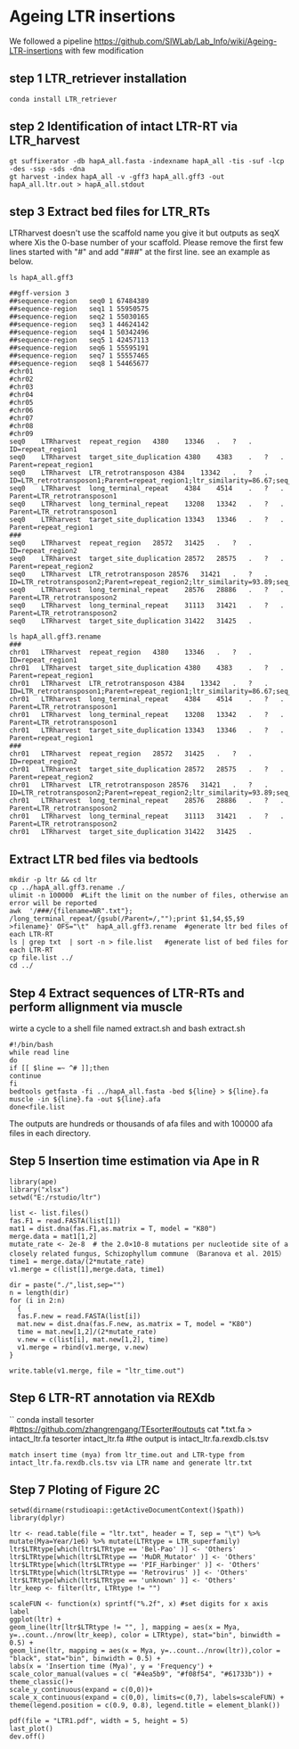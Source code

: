 # Ageing LTR insertions
We followed a pipeline https://github.com/SIWLab/Lab_Info/wiki/Ageing-LTR-insertions with few modification

## step 1 LTR_retriever installation
```
conda install LTR_retriever
```

## step 2 Identification of intact LTR-RT via LTR_harvest
```
gt suffixerator -db hapA_all.fasta -indexname hapA_all -tis -suf -lcp -des -ssp -sds -dna
gt harvest -index hapA_all -v -gff3 hapA_all.gff3 -out hapA_all.ltr.out > hapA_all.stdout
```

## step 3 Extract bed files for LTR_RTs
LTRharvest doesn't use the scaffold name you give it but outputs as seqX where Xis the 0-base number of your scaffold. 
Please remove the first few lines started with "#" and add "###" at the first line. see an example as below.

```
ls hapA_all.gff3

##gff-version 3
##sequence-region   seq0 1 67484389
##sequence-region   seq1 1 55950575
##sequence-region   seq2 1 55030165
##sequence-region   seq3 1 44624142
##sequence-region   seq4 1 50342496
##sequence-region   seq5 1 42457113
##sequence-region   seq6 1 55595191
##sequence-region   seq7 1 55557465
##sequence-region   seq8 1 54465677
#chr01
#chr02
#chr03
#chr04
#chr05
#chr06
#chr07
#chr08
#chr09
seq0	LTRharvest	repeat_region	4380	13346	.	?	.	ID=repeat_region1
seq0	LTRharvest	target_site_duplication	4380	4383	.	?	.	Parent=repeat_region1
seq0	LTRharvest	LTR_retrotransposon	4384	13342	.	?	.	ID=LTR_retrotransposon1;Parent=repeat_region1;ltr_similarity=86.67;seq_number=0
seq0	LTRharvest	long_terminal_repeat	4384	4514	.	?	.	Parent=LTR_retrotransposon1
seq0	LTRharvest	long_terminal_repeat	13208	13342	.	?	.	Parent=LTR_retrotransposon1
seq0	LTRharvest	target_site_duplication	13343	13346	.	?	.	Parent=repeat_region1
###
seq0	LTRharvest	repeat_region	28572	31425	.	?	.	ID=repeat_region2
seq0	LTRharvest	target_site_duplication	28572	28575	.	?	.	Parent=repeat_region2
seq0	LTRharvest	LTR_retrotransposon	28576	31421	.	?	.	ID=LTR_retrotransposon2;Parent=repeat_region2;ltr_similarity=93.89;seq_number=0
seq0	LTRharvest	long_terminal_repeat	28576	28886	.	?	.	Parent=LTR_retrotransposon2
seq0	LTRharvest	long_terminal_repeat	31113	31421	.	?	.	Parent=LTR_retrotransposon2
seq0	LTRharvest	target_site_duplication	31422	31425	.

ls hapA_all.gff3.rename
###
chr01	LTRharvest	repeat_region	4380	13346	.	?	.	ID=repeat_region1
chr01	LTRharvest	target_site_duplication	4380	4383	.	?	.	Parent=repeat_region1
chr01	LTRharvest	LTR_retrotransposon	4384	13342	.	?	.	ID=LTR_retrotransposon1;Parent=repeat_region1;ltr_similarity=86.67;seq_number=0
chr01	LTRharvest	long_terminal_repeat	4384	4514	.	?	.	Parent=LTR_retrotransposon1
chr01	LTRharvest	long_terminal_repeat	13208	13342	.	?	.	Parent=LTR_retrotransposon1
chr01	LTRharvest	target_site_duplication	13343	13346	.	?	.	Parent=repeat_region1
###
chr01	LTRharvest	repeat_region	28572	31425	.	?	.	ID=repeat_region2
chr01	LTRharvest	target_site_duplication	28572	28575	.	?	.	Parent=repeat_region2
chr01	LTRharvest	LTR_retrotransposon	28576	31421	.	?	.	ID=LTR_retrotransposon2;Parent=repeat_region2;ltr_similarity=93.89;seq_number=0
chr01	LTRharvest	long_terminal_repeat	28576	28886	.	?	.	Parent=LTR_retrotransposon2
chr01	LTRharvest	long_terminal_repeat	31113	31421	.	?	.	Parent=LTR_retrotransposon2
chr01	LTRharvest	target_site_duplication	31422	31425	.
```
## Extract LTR bed files via bedtools
```
mkdir -p ltr && cd ltr
cp ../hapA_all.gff3.rename ./
ulimit -n 100000  #Lift the limit on the number of files, otherwise an error will be reported
awk  '/###/{filename=NR".txt"}; /long_terminal_repeat/{gsub(/Parent=/,"");print $1,$4,$5,$9  >filename}' OFS="\t"  hapA_all.gff3.rename  #generate ltr bed files of each LTR-RT 
ls | grep txt  | sort -n > file.list   #generate list of bed files for each LTR-RT
cp file.list ../
cd ../
```

## Step 4 Extract sequences of LTR-RTs and perform allignment via muscle
wirte a cycle to a shell file named extract.sh and bash extract.sh
```
#!/bin/bash
while read line
do
if [[ $line =~ ^# ]];then
continue
fi
bedtools getfasta -fi ../hapA_all.fasta -bed ${line} > ${line}.fa
muscle -in ${line}.fa -out ${line}.afa
done<file.list
```
The outputs are hundreds or thousands of afa files and with 100000 afa files in each directory.

## Step 5 Insertion time estimation via Ape in R
```
library(ape)
library("xlsx")
setwd("E:/rstudio/ltr")

list <- list.files()
fas.F1 = read.FASTA(list[1])
mat1 = dist.dna(fas.F1,as.matrix = T, model = "K80")
merge.data = mat1[1,2]
mutate_rate <- 2e-8  # the 2.0×10-8 mutations per nucleotide site of a closely related fungus, Schizophyllum commune （Baranova et al. 2015）
time1 = merge.data/(2*mutate_rate)
v1.merge = c(list[1],merge.data, time1)

dir = paste("./",list,sep="")
n = length(dir)
for (i in 2:n)
  {
  fas.F.new = read.FASTA(list[i])
  mat.new = dist.dna(fas.F.new, as.matrix = T, model = "K80")
  time = mat.new[1,2]/(2*mutate_rate)
  v.new = c(list[i], mat.new[1,2], time)
  v1.merge = rbind(v1.merge, v.new)
}

write.table(v1.merge, file = "ltr_time.out")
```
## Step 6 LTR-RT annotation via REXdb
``
conda install tesorter  #https://github.com/zhangrengang/TEsorter#outputs
cat *.txt.fa > intact_ltr.fa
tesorter intact_ltr.fa  #the output is intact_ltr.fa.rexdb.cls.tsv
```
match insert time (mya) from ltr_time.out and LTR-type from intact_ltr.fa.rexdb.cls.tsv via LTR name and generate ltr.txt
```

## Step 7 Ploting of Figure 2C

```
setwd(dirname(rstudioapi::getActiveDocumentContext()$path))
library(dplyr)

ltr <- read.table(file = "ltr.txt", header = T, sep = "\t") %>% mutate(Mya=Year/1e6) %>% mutate(LTRtype = LTR_superfamily)
ltr$LTRtype[which(ltr$LTRtype == 'Bel-Pao' )] <- 'Others'
ltr$LTRtype[which(ltr$LTRtype == 'MuDR_Mutator' )] <- 'Others'
ltr$LTRtype[which(ltr$LTRtype == 'PIF_Harbinger' )] <- 'Others'
ltr$LTRtype[which(ltr$LTRtype == 'Retrovirus' )] <- 'Others'
ltr$LTRtype[which(ltr$LTRtype == 'unknown' )] <- 'Others'
ltr_keep <- filter(ltr, LTRtype != "")

scaleFUN <- function(x) sprintf("%.2f", x) #set digits for x axis label
ggplot(ltr) + 
geom_line(ltr[ltr$LTRtype != "", ], mapping = aes(x = Mya, y=..count../nrow(ltr_keep), color = LTRtype), stat="bin", binwidth = 0.5) +
geom_line(ltr, mapping = aes(x = Mya, y=..count../nrow(ltr)),color = "black", stat="bin", binwidth = 0.5) +
labs(x = 'Insertion time (Mya)', y = 'Frequency') +
scale_color_manual(values = c( "#4ea5b9", "#f08f54", "#61733b")) +
theme_classic()+
scale_y_continuous(expand = c(0,0))+
scale_x_continuous(expand = c(0,0), limits=c(0,7), labels=scaleFUN) +
theme(legend.position = c(0.9, 0.8), legend.title = element_blank())

pdf(file = "LTR1.pdf", width = 5, height = 5)
last_plot()  
dev.off()
```
